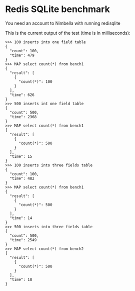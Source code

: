 # Redis SQLite benchmark

You need an account to Nimbella with running redisqlite

This is the current output of the test (time is in milliseconds):

```
>>> 100 inserts into one field table
{
  "count": 100,
  "time": 479
}
>>> MAP select count(*) from bench1
{
  "result": [
    {
      "count(*)": 100
    }
  ],
  "time": 626
}
>>> 500 inserts int one field table
{
  "count": 500,
  "time": 2368
}
>>> MAP select count(*) from bench1
{
  "result": [
    {
      "count(*)": 500
    }
  ],
  "time": 15
}
>>> 100 inserts into three fields table
{
  "count": 100,
  "time": 482
}
>>> MAP select count(*) from bench1
{
  "result": [
    {
      "count(*)": 500
    }
  ],
  "time": 14
}
>>> 500 inserts into three fields table
{
  "count": 500,
  "time": 2549
}
>>> MAP select count(*) from bench2
{
  "result": [
    {
      "count(*)": 500
    }
  ],
  "time": 18
}
```
